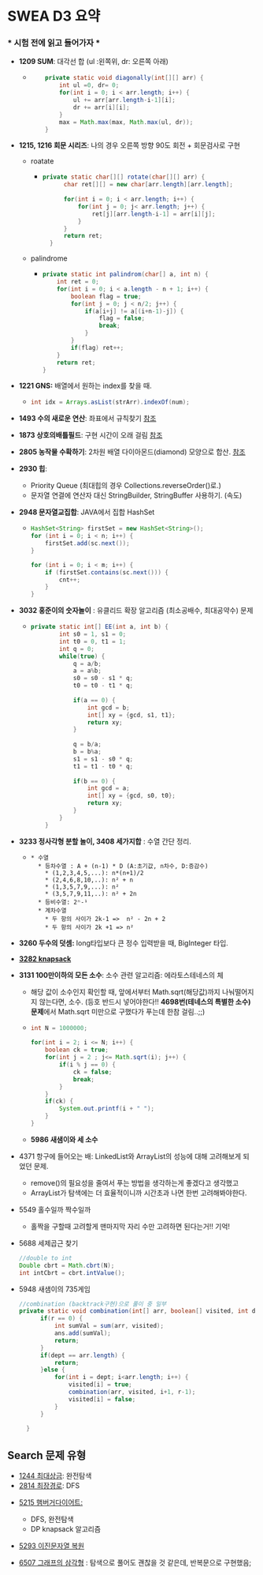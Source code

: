 # SWEA D3 요약

### * 시험 전에 읽고 들어가자 *

* **1209 SUM**:  대각선 합 (ul :왼쪽위, dr: 오른쪽 아래)

  * ```java
    	private static void diagonally(int[][] arr) {
    		int ul =0, dr= 0;
    		for(int i = 0; i < arr.length; i++) {
    			ul += arr[arr.length-i-1][i];
    			dr += arr[i][i];
    		}
    		max = Math.max(max, Math.max(ul, dr));
    	}
    ```



* **1215, 1216 회문 시리즈**: 나의 경우 오른쪽 방향 90도 회전 + 회문검사로 구현

  * roatate

    * ```java
      private static char[][] rotate(char[][] arr) {
      		char ret[][] = new char[arr.length][arr.length];
      		
      		for(int i = 0; i < arr.length; i++) {
      			for(int j = 0; j< arr.length; j++) {
      				ret[j][arr.length-i-1] = arr[i][j];
      			}
      		}
      		return ret;
      	}
      ```

  * palindrome

    * ```java
      private static int palindrom(char[] a, int n) {
          int ret = 0;
          for(int i = 0; i < a.length - n + 1; i++) {
              boolean flag = true;
              for(int j = 0; j < n/2; j++) {
                  if(a[i+j] != a[(i+n-1)-j]) {
                      flag = false;
                      break;
                  }
              }
              if(flag) ret++;
          }
          return ret;
      }
      ```





* **1221 GNS:** 배열에서 원하는 index를 찾을 때.

  * ```java
    int idx = Arrays.asList(strArr).indexOf(num);
    ```

* **1493 수의 새로운 연산**: 좌표에서 규칙찾기 [참조](https://github.com/minhee0327/Algorithm/blob/master/JAVA/SWEA/level3/Main1493_%EC%88%98%EC%9D%98%EC%83%88%EB%A1%9C%EC%9A%B4%EC%97%B0%EC%82%B0.java)
* **1873 상호의배틀필드**: 구현 시간이 오래 걸림 [참조](https://github.com/minhee0327/Algorithm/blob/master/JAVA/SWEA/level3/Main1873_%EC%83%81%ED%98%B8%EC%9D%98%EB%B0%B0%ED%8B%80%ED%95%84%EB%93%9C.java)

* **2805 농작물 수확하기**: 2차원 배열 다이아몬드(diamond) 모양으로 합산.  [참조](https://github.com/minhee0327/Algorithm/blob/master/JAVA/SWEA/level3/Main2805_%EB%86%8D%EC%9E%91%EB%AC%BC%EC%88%98%ED%99%95%ED%95%98%EA%B8%B0.java)

* **2930 힙**: 

  * Priority Queue (최대힙의 경우 Collections.reverseOrder()로.)
  * 문자열 연결에 연산자 대신 StringBuilder, StringBuffer 사용하기. (속도)

* **2948 문자열교집합**: JAVA에서 집합 HashSet

  * ```java
    HashSet<String> firstSet = new HashSet<String>();
    for (int i = 0; i < n; i++) {
        firstSet.add(sc.next());
    }
    
    for (int i = 0; i < m; i++) {
        if (firstSet.contains(sc.next())) {
            cnt++;
        }
    }
    ```

* **3032 홍준이의 숫자놀이** : 유클리드 확장 알고리즘 (최소공배수, 최대공약수) 문제

  * ```java
    private static int[] EE(int a, int b) {
    		int s0 = 1, s1 = 0;
    		int t0 = 0, t1 = 1;
    		int q = 0;
    		while(true) {
    			q = a/b;
    			a = a%b;
    			s0 = s0 - s1 * q;
    			t0 = t0 - t1 * q;
    			
    			if(a == 0) {
    				int gcd = b;
    				int[] xy = {gcd, s1, t1};
    				return xy;
    			}
    			
    			q = b/a;
    			b = b%a;
    			s1 = s1 - s0 * q;
    			t1 = t1 - t0 * q;
    			
    			if(b == 0) {
    				int gcd = a;
    				int[] xy = {gcd, s0, t0};
    				return xy;
    			}
    		}
    	}
    ```





* **3233 정사각형 분할 놀이, 3408 세가지합** : 수열 간단 정리.

  * ```
    * 수열
      * 등차수열 : A + (n-1) * D (A:초기값, n차수, D:증감수)
      	* (1,2,3,4,5,...): n*(n+1)/2
      	* (2,4,6,8,10,..): n² + n
      	* (1,3,5,7,9,...): n²
      	* (3,5,7,9,11,..): n² + 2n
      * 등비수열: 2ⁿ-¹
      * 계차수열
        * 두 항의 사이가 2k-1 =>  n² - 2n + 2
        * 두 항의 사이가 2k +1 => n²
    ```



* **3260 두수의 덧셈:** long타입보다 큰 정수 입력받을 때, BigInteger 타입.
* **[3282 knapsack]()**

* **3131 100만이하의 모든 소수**: 소수 관련 알고리즘: 에라토스테네스의 체

  * 해당 값이 소수인지 확인할 때, 앞에서부터 Math.sqrt(해당값)까지 나눠떨어지지 않는다면, 소수.
  (등호 반드시 넣어야한다!! 
    **4698번(테네스의 특별한 소수) 문제**에서 Math.sqrt 미만으로 구했다가 푸는데 한참 걸림..;;)
  
  * ```java
    int N = 1000000;
    		
    for(int i = 2; i <= N; i++) {
        boolean ck = true;
        for(int j = 2 ; j<= Math.sqrt(i); j++) {
            if(i % j == 0) {
                ck = false;
                break;
            }
        }
        if(ck) {
            System.out.printf(i + " ");
        }
    }
    ```
    
  * **5986 새샘이와 세 소수**





* 4371 항구에 들어오는 배: LinkedList와 ArrayList의 성능에 대해 고려해보게 되었던 문제.
  * remove()의 필요성을 줄여서 푸는 방법을 생각하는게 좋겠다고 생각했고
  * ArrayList가 탐색에는 더 효율적이니까 시간초과 나면 한번 고려해봐야한다.



* 5549 홀수일까 짝수일까

  * 홀짝을 구할때 고려할게 맨마지막 자리 수만 고려하면 된다는거!! 기억!

* 5688 세제곱근 찾기

  ```java
  //double to int
  Double cbrt = Math.cbrt(N);
  int intCbrt = cbrt.intValue();		
  ```

* 5948 새샘이의 735게임

  ```java
  //combination (backtrack구현)으로 풀이 중 일부
  private static void combination(int[] arr, boolean[] visited, int dept, int r) {
  		if(r == 0) {
  			int sumVal = sum(arr, visited);
  			ans.add(sumVal);
  			return;
  		}
  		if(dept == arr.length) {
  			return;
  		}else {
  			for(int i = dept; i<arr.length; i++) {
  				visited[i] = true;
  				combination(arr, visited, i+1, r-1);
  				visited[i] = false;
  			}
  		}
  		
  	}
  ```

## Search 문제 유형

- [1244 최대상금](https://github.com/minhee0327/Algorithm/blob/master/JAVA/SWEA/level3/Main1244_%EC%B5%9C%EB%8C%80%EC%83%81%EA%B8%88.java): 완전탐색
- [2814 최장경로](https://github.com/minhee0327/Algorithm/blob/master/JAVA/SWEA/level3/Main2814_%EC%B5%9C%EC%9E%A5%EA%B2%BD%EB%A1%9C.java): DFS 

* [5215 햄버거다이어트: ](https://github.com/minhee0327/Algorithm/blob/master/JAVA/SWEA/level3/Main5215_%ED%96%84%EB%B2%84%EA%B1%B0%EB%8B%A4%EC%9D%B4%EC%96%B4%ED%8A%B8.java)
  * DFS, 완전탐색 
  * DP knapsack 알고리즘

* [5293 이진문자열 복원](https://github.com/minhee0327/Algorithm/blob/master/JAVA/SWEA/level3/Main5293_%EC%9D%B4%EC%A7%84%EB%AC%B8%EC%9E%90%EC%97%B4%EB%B3%B5%EC%9B%902.java)

* [6507 그래프의 삼각형](https://github.com/minhee0327/Algorithm/blob/master/JAVA/SWEA/level3/Main6057_%EA%B7%B8%EB%9E%98%ED%94%84%EC%9D%98%EC%82%BC%EA%B0%81%ED%98%95.java) : 탐색으로 풀어도 괜찮을 것 같은데, 반복문으로 구현했음;



